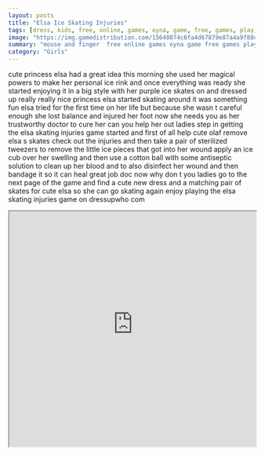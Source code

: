 ```yaml
---
layout: posts
title: "Elsa Ice Skating Injuries"
tags: [dress, kids, free, online, games, oyna, game, free, games, play, play, games]
image: "https://img.gamedistribution.com/15648074c6fa4d67879e87a4a9f88dfd.jpg"
summary: "mouse and finger  free online games oyna game free games play play games"
category: "Girls"
---
```


cute princess elsa had a great idea this morning she used her magical powers to make her personal ice rink and once everything was ready she started enjoying it in a big style with her purple ice skates on and dressed up really really nice princess elsa started skating around it was something fun elsa tried for the first time on her life but because she wasn t careful enough she lost balance and injured her foot now she needs you as her trustworthy doctor to cure her can you help her out ladies step in getting the elsa skating injuries game started and first of all help cute olaf remove elsa s skates check out the injuries and then take a pair of sterilized tweezers to remove the little ice pieces that got into her wound apply an ice cub over her swelling and then use a cotton ball with some antiseptic solution to clean up her blood and to also disinfect her wound and then bandage it so it can heal great job doc now why don t you ladies go to the next page of the game and find a cute new dress and a matching pair of skates for cute elsa so she can go skating again enjoy playing the elsa skating injuries game on dressupwho com

<iframe width="100%" height="480px;" src="https://html5.gamedistribution.com/15648074c6fa4d67879e87a4a9f88dfd/"></iframe>